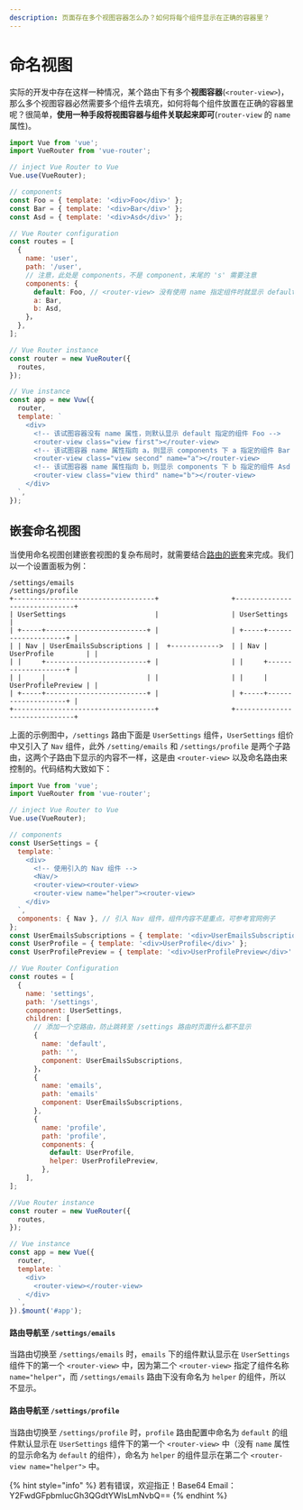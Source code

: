 ```yaml
---
description: 页面存在多个视图容器怎么办？如何将每个组件显示在正确的容器里？
---
```


# 命名视图

实际的开发中存在这样一种情况，某个路由下有多个**视图容器**\(`<router-view>`\)，那么多个视图容器必然需要多个组件去填充，如何将每个组件放置在正确的容器里呢？很简单，**使用一种手段将视图容器与组件关联起来即可**\(`router-view` 的 `name` 属性\)。

```javascript
import Vue from 'vue';
import VueRouter from 'vue-router';

// inject Vue Router to Vue
Vue.use(VueRouter);

// components
const Foo = { template: '<div>Foo</div>' };
const Bar = { template: '<div>Bar</div>' };
const Asd = { template: '<div>Asd</div>' };

// Vue Router configuration
const routes = [
  {
    name: 'user',
    path: '/user',
    // 注意，此处是 components，不是 component，末尾的 's' 需要注意
    components: {
      default: Foo, // <router-view> 没有使用 name 指定组件时就显示 default 指定的组件
      a: Bar,
      b: Asd,
    }，
  },
];

// Vue Router instance
const router = new VueRouter({
  routes,
});

// Vue instance
const app = new Vuw({
  router,
  template: `
    <div>
      <!-- 该试图容器没有 name 属性，则默认显示 default 指定的组件 Foo -->
      <router-view class="view first"></router-view>
      <!-- 该试图容器 name 属性指向 a，则显示 components 下 a 指定的组件 Bar -->
      <router-view class="view second" name="a"></router-view>
      <!-- 该试图容器 name 属性指向 b，则显示 components 下 b 指定的组件 Asd -->
      <router-view class="view third" name="b"></router-view>
    </div>
  `,
});
```

## 嵌套命名视图

当使用命名视图创建嵌套视图的复杂布局时，就需要结合[路由的嵌套](https://learn-vue.gitbook.io/vue-router/~/edit/drafts/-LFR9F_5yY13V1aFl5A1/named-views)来完成。我们以一个设置面板为例：

```text
/settings/emails                                       /settings/profile
+-----------------------------------+                  +------------------------------+
| UserSettings                      |                  | UserSettings                 |
| +-----+-------------------------+ |                  | +-----+--------------------+ |
| | Nav | UserEmailsSubscriptions | |  +------------>  | | Nav | UserProfile        | |
| |     +-------------------------+ |                  | |     +--------------------+ |
| |     |                         | |                  | |     | UserProfilePreview | |
| +-----+-------------------------+ |                  | +-----+--------------------+ |
+-----------------------------------+                  +------------------------------+
```

上面的示例图中，`/settings` 路由下面是 `UserSettings` 组件，`UserSettings` 组价中又引入了 `Nav` 组件，此外 `/setting/emails` 和 `/settings/profile` 是两个子路由，这两个子路由下显示的内容不一样，这是由 `<router-view>` 以及命名路由来控制的。代码结构大致如下：

```javascript
import Vue from 'vue';
import VueRouter from 'vue-router';

// inject Vue Router to Vue
Vue.use(VueRouter);

// components
const UserSettings = {
  template: `
    <div>
      <!-- 使用引入的 Nav 组件 -->
      <Nav/>
      <router-view><router-view>
      <router-view name="helper"><router-view>
    </div>
  `,
  components: { Nav }, // 引入 Nav 组件，组件内容不是重点，可参考官网例子
};
const UserEmailsSubscriptions = { template: '<div>UserEmailsSubscriptions</div>' };
const UserProfile = { template: '<div>UserProfile</div>' };
const UserProfilePreview = { template: '<div>UserProfilePreview</div>' };

// Vue Router Configuration
const routes = [
  {
    name: 'settings',
    path: '/settings',
    component: UserSettings,
    children: [
      // 添加一个空路由，防止跳转至 /settings 路由时页面什么都不显示
      {
        name: 'default',
        path: '',
        component: UserEmailsSubscriptions,
      }，
      {
        name: 'emails',
        path: 'emails'
        component: UserEmailsSubscriptions,
      },
      {
        name: 'profile',
        path: 'profile',
        components: {
          default: UserProfile,
          helper: UserProfilePreview,
        },
    ],
];

//Vue Router instance
const router = new VueRouter({
  routes,
});

// Vue instance
const app = new Vue({
  router,
  template: `
    <div>
      <router-view></router-view>
    </div>
  `,
}).$mount('#app');
```

#### 路由导航至 `/settings/emails`

当路由切换至 `/settings/emails` 时，`emails` 下的组件默认显示在 `UserSettings` 组件下的第一个 `<router-view>` 中，因为第二个 `<router-view>`  指定了组件名称 `name="helper"`，而 `/settings/emails` 路由下没有命名为 `helper` 的组件，所以不显示。

#### 路由导航至 `/settings/profile`

当路由切换至 `/settings/profile` 时，`profile` 路由配置中命名为 `default` 的组件默认显示在 `UserSettings` 组件下的第一个 `<router-view>` 中（没有 `name` 属性的显示命名为 `default` 的组件），命名为 `helper` 的组件显示在第二个 `<router-view name="helper">`  中。

{% hint style="info" %}
若有错误，欢迎指正！Base64 Email：Y2FwdGFpbmlucGh3QGdtYWlsLmNvbQ==
{% endhint %}

